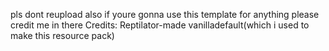 pls dont reupload 
also if youre gonna use this template for anything please  credit me in there
Credits:
Reptilator-made vanilladefault(which i used to make this resource pack)
